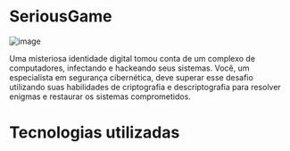 # SeriousGame
![image](https://github.com/user-attachments/assets/c57ac76b-0036-429f-9c80-7fa80c142d63)
<p>
  Uma misteriosa identidade digital tomou conta de um complexo de computadores, infectando e hackeando seus sistemas. Você, um especialista em segurança cibernética, deve superar esse desafio utilizando suas habilidades de criptografia e descriptografia para resolver enigmas e restaurar os sistemas comprometidos.
</p>

# Tecnologias utilizadas
<p>
  
</p>
